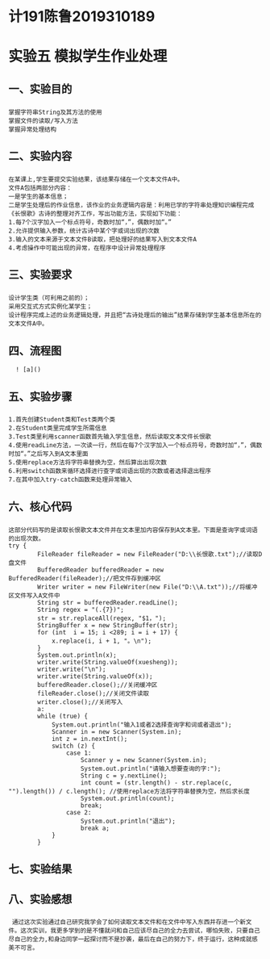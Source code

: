 # 计191陈鲁2019310189
# 实验五 模拟学生作业处理

## 一、实验目的
### 
    掌握字符串String及其方法的使用
    掌握文件的读取/写入方法
    掌握异常处理结构

## 二、实验内容
### 
    在某课上,学生要提交实验结果，该结果存储在一个文本文件A中。
    文件A包括两部分内容：
    一是学生的基本信息；
    二是学生处理后的作业信息，该作业的业务逻辑内容是：利用已学的字符串处理知识编程完成《长恨歌》古诗的整理对齐工作，写出功能方法，实现如下功能：
    1.每7个汉字加入一个标点符号，奇数时加“，”，偶数时加“。”
    2.允许提供输入参数，统计古诗中某个字或词出现的次数
    3.输入的文本来源于文本文件B读取，把处理好的结果写入到文本文件A
    4.考虑操作中可能出现的异常，在程序中设计异常处理程序

## 三、实验要求
### 
    设计学生类（可利用之前的）；
    采用交互式方式实例化某学生；
    设计程序完成上述的业务逻辑处理，并且把“古诗处理后的输出”结果存储到学生基本信息所在的文本文件A中。

## 四、流程图
      ! [a]()
## 五、实验步骤
### 
    1.首先创建Student类和Test类两个类
    2.在Student类里完成学生所需信息
    3.Test类里利用scanner函数首先输入学生信息，然后读取文本文件长恨歌
    4.使用readLine方法，一次读一行，然后在每7个汉字加入一个标点符号，奇数时加“，”，偶数时加“。”之后写入到A文本里面
    5.使用replace方法将字符串替换为空，然后算出出现次数
    6.利用switch函数来循环选择进行查字或词语出现的次数或者选择退出程序
    7.在其中加入try-catch函数来处理异常输入

## 六、核心代码
### 
    这部分代码写的是读取长恨歌文本文件并在文本里加内容保存到A文本里。下面是查询字或词语的出现次数。
    try {
            FileReader fileReader = new FileReader("D:\\长恨歌.txt");//读取D盘文件
            BufferedReader bufferedReader = new BufferedReader(fileReader);//把文件存到缓冲区
            Writer writer = new FileWriter(new File("D:\\A.txt"));//将缓冲区文件写入A文件中
            String str = bufferedReader.readLine();
            String regex = "(.{7})";
            str = str.replaceAll(regex, "$1，");
            StringBuffer x = new StringBuffer(str);
            for (int  i = 15; i <289; i = i + 17) {
                x.replace(i, i + 1, "。\n");
            }
            System.out.println(x);
            writer.write(String.valueOf(xuesheng));
            writer.write("\n");
            writer.write(String.valueOf(x));
            bufferedReader.close();//关闭缓冲区
            fileReader.close();//关闭文件读取
            writer.close();//关闭写入
            a:
            while (true) {
                System.out.println("输入1或者2选择查询字和词或者退出");
                Scanner in = new Scanner(System.in);
                int z = in.nextInt();
                switch (z) {
                    case 1:
                        Scanner y = new Scanner(System.in);
                        System.out.println("请输入想要查询的字:");
                        String c = y.nextLine();
                        int count = (str.length() - str.replace(c, "").length()) / c.length(); //使用replace方法将字符串替换为空，然后求长度
                        System.out.println(count);
                        break;
                    case 2:
                        System.out.println("退出");
                        break a;
                }
            }

## 七、实验结果


## 八、实验感想
###   
     通过这次实验通过自己研究我学会了如何读取文本文件和在文件中写入东西并存进一个新文件。这次实训，我更多学到的是不懂就问和自己应该尽自己的全力去尝试，哪怕失败，只要自己尽自己的全力,和身边同学一起探讨而不是抄袭，最后在自己的努力下，终于运行，这种成就感美不可言。
